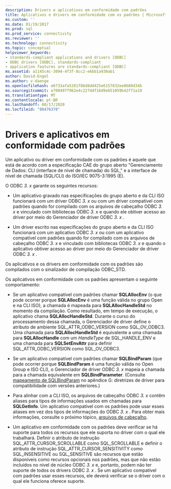 ```yaml
---
description: Drivers e aplicativos em conformidade com padrões
title: Aplicativos e drivers em conformidade com os padrões | Microsoft Docs
ms.custom: ''
ms.date: 01/19/2017
ms.prod: sql
ms.prod_service: connectivity
ms.reviewer: ''
ms.technology: connectivity
ms.topic: conceptual
helpviewer_keywords:
- standards-compliant applications and drivers [ODBC]
- ODBC drivers [ODBC], standards-compliant
- application features are standards-compliant [ODBC]
ms.assetid: a1145c4c-3094-4f3f-8cc2-e6bb1a930ab1
author: David-Engel
ms.author: v-daenge
ms.openlocfilehash: e6733afa5281f86d8dd425e6157832ee0680d34b
ms.sourcegitcommit: e700497f962e4c2274df16d9e651059b42ff1a10
ms.translationtype: MT
ms.contentlocale: pt-BR
ms.lasthandoff: 08/17/2020
ms.locfileid: "88476378"
---
```

# <a name="standards-compliant-applications-and-drivers"></a>Drivers e aplicativos em conformidade com padrões
Um aplicativo ou driver em conformidade com os padrões é aquele que está de acordo com a especificação CAE do grupo aberto "Gerenciamento de Dados: CLI (interface de nível de chamada) do SQL," e a interface de nível de chamada (SQL/CLI) do ISO/IEC 9075-3:1995 (E).  
  
 O ODBC *3. x* garante os seguintes recursos:  
  
-   Um aplicativo gravado nas especificações do grupo aberto e da CLI ISO funcionará com um driver ODBC *3. x* ou com um driver compatível com padrões quando for compilado com os arquivos de cabeçalho ODBC *3. x* e vinculado com bibliotecas ODBC *3. x* e quando ele obtiver acesso ao driver por meio do Gerenciador de driver ODBC *3. x* .  
  
-   Um driver escrito nas especificações do grupo aberto e da CLI ISO funcionará com um aplicativo ODBC *3. x* ou com um aplicativo compatível com padrões quando for compilado com os arquivos de cabeçalho ODBC *3. x* e vinculado com bibliotecas ODBC *3. x* e quando o aplicativo obtiver acesso ao driver por meio do Gerenciador de driver ODBC *3. x* .  
  
 Os aplicativos e os drivers em conformidade com os padrões são compilados com o sinalizador de compilação ODBC_STD.  
  
 Os aplicativos em conformidade com os padrões apresentam o seguinte comportamento:  
  
-   Se um aplicativo compatível com padrões chamar **SQLAllocEnv** (o que pode ocorrer porque **SQLAllocEnv** é uma função válida no grupo Open e na CLI ISO), a chamada é mapeada para **SQLAllocHandleStd** no momento da compilação. Como resultado, em tempo de execução, o aplicativo chama **SQLAllocHandleStd**. Durante o curso do processamento dessa chamada, o Gerenciador de driver define o atributo de ambiente SQL_ATTR_ODBC_VERSION como SQL_OV_ODBC3. Uma chamada para **SQLAllocHandleStd** é equivalente a uma chamada para **SQLAllocHandle** com um *HandleType* de SQL_HANDLE_ENV e uma chamada para **SQLSetEnvAttr** para definir SQL_ATTR_ODBC_VERSION como SQL_OV_ODBC3.  
  
-   Se um aplicativo compatível com padrões chamar **SQLBindParam** (que pode ocorrer porque **SQLBindParam** é uma função válida no Open Group e ISO CLI), o Gerenciador de driver ODBC *3. x* mapeia a chamada para a chamada equivalente em **SQLBindParameter**. (Consulte [mapeamento de SQLBindParam](../../../odbc/reference/appendixes/sqlbindparam-mapping.md) no apêndice G: diretrizes de driver para compatibilidade com versões anteriores.)  
  
-   Para alinhar com a CLI ISO, os arquivos de cabeçalho ODBC *3. x* contêm aliases para tipos de informações usados em chamadas para **SQLGetInfo**. Um aplicativo compatível com os padrões pode usar esses aliases em vez dos tipos de informações do ODBC *3. x* . Para obter mais informações, consulte o próximo tópico, [arquivos de cabeçalho](../../../odbc/reference/develop-app/header-files.md).  
  
-   Um aplicativo em conformidade com os padrões deve verificar se há suporte para todos os recursos que ele suporta no driver com o qual ele trabalhará. Definir o atributo de instrução SQL_ATTR_CURSOR_SCROLLABLE como SQL_SCROLLABLE e definir o atributo de instrução SQL_ATTR_CURSOR_SENSITIVITY como SQL_INSENSITIVE ou SQL_SENSITIVE são recursos que estão disponíveis como recursos opcionais nos padrões, mas que não estão incluídos no nível de núcleo ODBC *3. x* e, portanto, podem não ter suporte de todos os drivers ODBC *3. x* . Se um aplicativo compatível com padrões usar esses recursos, ele deverá verificar se o driver com o qual ele funciona oferece suporte.
